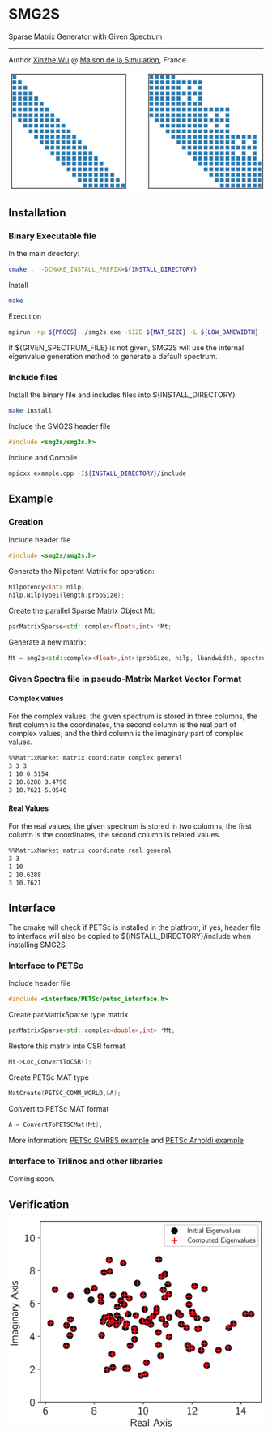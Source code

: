 # SMG2S
Sparse Matrix Generator with Given Spectrum

-------------------------------------------------------------------------------

Author [Xinzhe Wu](https://brunowu.github.io) @ [Maison de la Simulation](http://www.maisondelasimulation.fr), France.

![Matrix Generation Pattern](figure/matgen.png)

## Installation

### Binary Executable file
In the main directory:

```bash
cmake .  -DCMAKE_INSTALL_PREFIX=${INSTALL_DIRECTORY}
```

Install

```bash
make
```

Execution

```bash
mpirun -np ${PROCS} ./smg2s.exe -SIZE ${MAT_SIZE} -L ${LOW_BANDWIDTH} -C ${CONTINUOUS_ONES} -SPTR ${GIVEN_SPECTRUM_FILE}
```

If ${GIVEN_SPECTRUM_FILE} is not given, SMG2S will use the internal eigenvalue generation method to generate a default spectrum.

### Include files

Install the binary file and includes files into ${INSTALL_DIRECTORY}
```bash
make install
```

Include the SMG2S header file
```cpp
#include <smg2s/smg2s.h>
```

Include and Compile
```bash
mpicxx example.cpp -I${INSTALL_DIRECTORY}/include
```

## Example
### Creation

Include header file

```cpp
#include <smg2s/smg2s.h>
```

Generate the Nilpotent Matrix for operation:
```cpp
Nilpotency<int> nilp;
nilp.NilpType1(length,probSize);
```
Create the parallel Sparse Matrix Object Mt:
```cpp
parMatrixSparse<std::complex<float>,int> *Mt;
```
Generate a new matrix:
```cpp
Mt = smg2s<std::complex<float>,int>(probSize, nilp, lbandwidth, spectrum);

```

### Given Spectra file in pseudo-Matrix Market Vector Format

#### Complex values
For the complex values, the given spectrum is stored in three columns, the first column is the coordinates, the second column is the real part of complex values, and the third column is the imaginary part of complex values.

    %%MatrixMarket matrix coordinate complex general
    3 3 3
    1 10 6.5154
    2 10.6288 3.4790
    3 10.7621 5.0540

#### Real Values
For the real values, the given spectrum is stored in two columns, the first column is the coordinates, the second column is related values.

    %%MatrixMarket matrix coordinate real general
    3 3
    1 10
    2 10.6288    
    3 10.7621

## Interface
The cmake will check if PETSc is installed in the platfrom, if yes, header file to interface will also be copied to ${INSTALL_DIRECTORY}/include when installing SMG2S.

### Interface to PETSc

Include header file

```cpp
#include <interface/PETSc/petsc_interface.h>
```

Create parMatrixSparse type matrix

```cpp
parMatrixSparse<std::complex<double>,int> *Mt;
```

Restore this matrix into CSR format

```cpp
Mt->Loc_ConvertToCSR();
```

Create PETSc MAT type
```cpp
MatCreate(PETSC_COMM_WORLD,&A);
```

Convert to PETSc MAT format
```cpp
A = ConvertToPETSCMat(Mt);
```

More information: [PETSc GMRES example](https://github.com/brunowu/SMG2S/tree/master/example/gmres) and [PETSc Arnoldi example](https://github.com/brunowu/SMG2S/tree/master/example/arnoldi)

### Interface to Trilinos and other libraries

Coming soon.


## Verification

![Comparison of generated spectrum with given spectrum](figure/vector.png)

